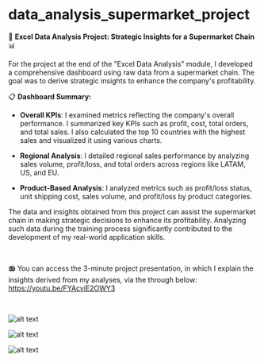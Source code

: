 # data_analysis_supermarket_project

🚀 **Excel Data Analysis Project: Strategic Insights for a Supermarket Chain** 📊

For the project at the end of the "Excel Data Analysis" module, I developed a comprehensive dashboard using raw data from a supermarket chain. The goal was to derive strategic insights to enhance the company's profitability.

📋 **Dashboard Summary:**

- **Overall KPIs**: I examined metrics reflecting the company's overall performance. I summarized key KPIs such as profit, cost, total orders, and total sales. I also calculated the top 10 countries with the highest sales and visualized it using various charts.

- **Regional Analysis**: I detailed regional sales performance by analyzing sales volume, profit/loss, and total orders across regions like LATAM, US, and EU.

- **Product-Based Analysis**: I analyzed metrics such as profit/loss status, unit shipping cost, sales volume, and profit/loss by product categories.

The data and insights obtained from this project can assist the supermarket chain in making strategic decisions to enhance its profitability. Analyzing such data during the training process significantly contributed to the development of my real-world application skills.

<br>

📻 You can access the 3-minute project presentation, in which I explain the insights derived from my analyses, via the through below:
https://youtu.be/FYAcviE2OWY3

<br>

![alt text](https://cdn.discordapp.com/attachments/1067439304965640263/1275844295915733092/1.PNG?ex=66c75e18&is=66c60c98&hm=6b0977d18b28557e9ddebf8bc84a78e54f1a2bfefaeee43e32e7e1017c7629a4&)

![alt text](https://cdn.discordapp.com/attachments/1067439304965640263/1275844294942523474/2.PNG?ex=66c75e17&is=66c60c97&hm=5ca9ad20f723860ea118db1468a3deb57c71370409a2d0b174fb882140f45b0c&)

![alt text](https://cdn.discordapp.com/attachments/1067439304965640263/1275844295366017164/3.PNG?ex=66c75e18&is=66c60c98&hm=a936fd724cb500528e93a79c4b325ce2d7e6dd61438a798dfb09f61caee8b585&)
